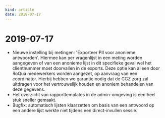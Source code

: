 ```yaml
---
kind: article
date: 2019-07-17
---
```


# 2019-07-17

* Nieuwe instelling bij metingen: 'Exporteer PII voor anonieme antwoorden'. Hiermee kan per vragenlijst in een meting worden aangegeven of van een anonieme lijst in dit specifieke geval wel het clientnummer moet doorvallen in de exports. Deze optie kan alleen door RoQua medewerkers worden aangezet, op aanvraag van een coordinator. Hierbij hebben we garantie nodig dat de GGZ zorg zal uitdragen voor het vertrouwelijk houden en anoniem behandelen van deze gegevens.
* Het overzicht van rapporttemplates in de admin-omgeving is een heel stuk sneller gemaakt.
* Bugfix: automatisch lijsten klaarzetten om basis van een antwoord op een andere lijst werkte niet tijdens een direct-invullen sessie.
